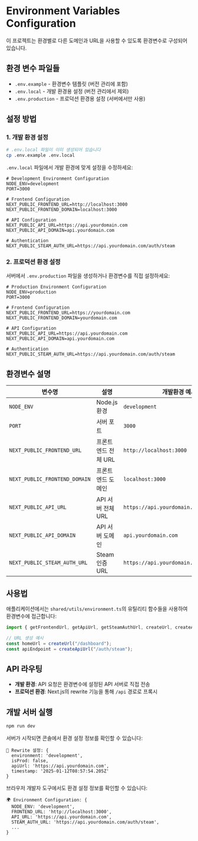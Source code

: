 # Environment Variables Configuration

이 프로젝트는 환경별로 다른 도메인과 URL을 사용할 수 있도록 환경변수로 구성되어 있습니다.

## 환경 변수 파일들

- `.env.example` - 환경변수 템플릿 (버전 관리에 포함)
- `.env.local` - 개발 환경용 설정 (버전 관리에서 제외)
- `.env.production` - 프로덕션 환경용 설정 (서버에서만 사용)

## 설정 방법

### 1. 개발 환경 설정

```bash
# .env.local 파일이 이미 생성되어 있습니다
cp .env.example .env.local
```

`.env.local` 파일에서 개발 환경에 맞게 설정을 수정하세요:

```env
# Development Environment Configuration
NODE_ENV=development
PORT=3000

# Frontend Configuration
NEXT_PUBLIC_FRONTEND_URL=http://localhost:3000
NEXT_PUBLIC_FRONTEND_DOMAIN=localhost:3000

# API Configuration
NEXT_PUBLIC_API_URL=https://api.yourdomain.com
NEXT_PUBLIC_API_DOMAIN=api.yourdomain.com

# Authentication
NEXT_PUBLIC_STEAM_AUTH_URL=https://api.yourdomain.com/auth/steam
```

### 2. 프로덕션 환경 설정

서버에서 `.env.production` 파일을 생성하거나 환경변수를 직접 설정하세요:

```env
# Production Environment Configuration
NODE_ENV=production
PORT=3000

# Frontend Configuration
NEXT_PUBLIC_FRONTEND_URL=https://yourdomain.com
NEXT_PUBLIC_FRONTEND_DOMAIN=yourdomain.com

# API Configuration
NEXT_PUBLIC_API_URL=https://api.yourdomain.com
NEXT_PUBLIC_API_DOMAIN=api.yourdomain.com

# Authentication
NEXT_PUBLIC_STEAM_AUTH_URL=https://api.yourdomain.com/auth/steam
```

## 환경변수 설명

| 변수명                        | 설명                | 개발환경 예시                           | 프로덕션 예시                           |
| ----------------------------- | ------------------- | --------------------------------------- | --------------------------------------- |
| `NODE_ENV`                    | Node.js 환경        | `development`                           | `production`                            |
| `PORT`                        | 서버 포트           | `3000`                                  | `3000`                                  |
| `NEXT_PUBLIC_FRONTEND_URL`    | 프론트엔드 전체 URL | `http://localhost:3000`                 | `https://yourdomain.com`                |
| `NEXT_PUBLIC_FRONTEND_DOMAIN` | 프론트엔드 도메인   | `localhost:3000`                        | `yourdomain.com`                        |
| `NEXT_PUBLIC_API_URL`         | API 서버 전체 URL   | `https://api.yourdomain.com`            | `https://api.yourdomain.com`            |
| `NEXT_PUBLIC_API_DOMAIN`      | API 서버 도메인     | `api.yourdomain.com`                    | `api.yourdomain.com`                    |
| `NEXT_PUBLIC_STEAM_AUTH_URL`  | Steam 인증 URL      | `https://api.yourdomain.com/auth/steam` | `https://api.yourdomain.com/auth/steam` |

## 사용법

애플리케이션에서는 `shared/utils/environment.ts`의 유틸리티 함수들을 사용하여 환경변수에 접근합니다:

```typescript
import { getFrontendUrl, getApiUrl, getSteamAuthUrl, createUrl, createApiUrl } from "@/shared/utils/environment";

// URL 생성 예시
const homeUrl = createUrl("/dashboard");
const apiEndpoint = createApiUrl("/auth/steam");
```

## API 라우팅

- **개발 환경**: API 요청은 환경변수에 설정된 API 서버로 직접 전송
- **프로덕션 환경**: Next.js의 rewrite 기능을 통해 `/api` 경로로 프록시

## 개발 서버 실행

```bash
npm run dev
```

서버가 시작되면 콘솔에서 환경 설정 정보를 확인할 수 있습니다:

```
🔧 Rewrite 설정: {
  environment: 'development',
  isProd: false,
  apiUrl: 'https://api.yourdomain.com',
  timestamp: '2025-01-12T08:57:54.205Z'
}
```

브라우저 개발자 도구에서도 환경 설정 정보를 확인할 수 있습니다:

```
🌍 Environment Configuration: {
  NODE_ENV: 'development',
  FRONTEND_URL: 'http://localhost:3000',
  API_URL: 'https://api.yourdomain.com',
  STEAM_AUTH_URL: 'https://api.yourdomain.com/auth/steam',
  ...
}
```
